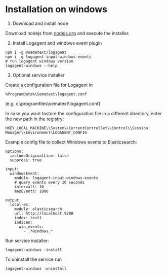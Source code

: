 # Installation on windows

1) Download and install node

Download nodejs from [nodejs.org](https://nodejs.org/en/download/) and execute the installer. 

2) Install Logagent and windows event plugin

```
npm i -g @sematext/logagent
npm i -g logagent-input-windows-events
# run logagent windows version 
logagent-windows --help 
```

3) Optional service installer

Create a configuration file for Logagent in 
```
%ProgramData%\Sematext\logagent.conf
```  
(e.g. c:\programfiles\sematext\logagent.conf)

In case you want tostore the configuration file in a different directory, enter the new path in the registry:

```
HKEY_LOCAL_MACHINE\\System\\CurrentControlSet\\Control\\Session Manager\\Environment\LOGAGENT_CONFIG
```

Example config file to collect Windows events to Elasticsearch: 

```
options:
  includeOriginalLine: false
  suppress: true

input:
  windowsEvent:
    module: logagent-input-windows-events 
    # query events every 10 seconds
    intervall: 10
    maxEvents: 1000

output:  
  local-es:
    module: elasticsearch
    url: http://localhost:9200
    index: test1
    indices:  
      win_events:
        - .*windows.*
```

Run service installer: 


```
logagent-windows -install
```

To uninstall the service run 

```
logagent-windows -uninstall
```






